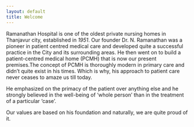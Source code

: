 ```yaml
---
layout: default
title: Welcome
---
```


Ramanathan Hospital is one of the oldest private nursing homes in Thanjavur city, established in *1951*. Our founder Dr. N. Ramanathan was a pioneer in patient centred medical care and developed quite a successful practice in the City and its surrounding areas. He then went on to build a patient-centred medical home (PCMH) that is now our present premises.The concept of PCMH is thoroughly modern in primary care and didn’t quite exist in his times. Which is why, his approach to patient care never ceases to amaze us till today.

He emphasized on the primacy of the patient over anything else and he strongly believed in the well-being of ‘whole person’ than in the treatment of a particular ‘case’.

Our values are based on his foundation and naturally, we are quite proud of it.

